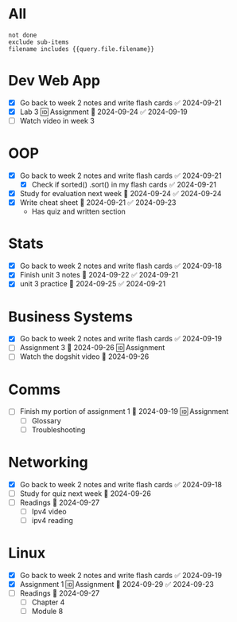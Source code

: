 # All
```tasks
not done
exclude sub-items
filename includes {{query.file.filename}}
```

# Dev Web App
- [x] Go back to week 2 notes and write flash cards ✅ 2024-09-21
- [x] Lab 3 🆔 Assignment 📅 2024-09-24 ✅ 2024-09-19
- [ ] Watch video in week 3
# OOP
- [x] Go back to week 2 notes and write flash cards ✅ 2024-09-21
	- [x] Check if sorted() .sort() in my flash cards ✅ 2024-09-21
- [x] Study for evaluation next week 📅 2024-09-24 ✅ 2024-09-24
- [x] Write cheat sheet 📅 2024-09-21 ✅ 2024-09-23
	- Has quiz and written section
# Stats
- [x] Go back to week 2 notes and write flash cards ✅ 2024-09-18
- [x] Finish unit 3 notes 📅 2024-09-22 ✅ 2024-09-21
- [x] unit 3 practice 📅 2024-09-25 ✅ 2024-09-21
# Business Systems
- [x] Go back to week 2 notes and write flash cards ✅ 2024-09-19
- [ ] Assignment 3 📅 2024-09-26 🆔 Assignment
- [ ] Watch the dogshit video 📅 2024-09-26 
# Comms
- [ ] Finish my portion of assignment 1 📅 2024-09-19 🆔 Assignment
	- [ ] Glossary
	- [ ] Troubleshooting
# Networking
- [x] Go back to week 2 notes and write flash cards ✅ 2024-09-18
- [ ] Study for quiz next week 📅 2024-09-26 
- [ ] Readings 📅 2024-09-27 
	- [ ] Ipv4 video
	- [ ] ipv4 reading
# Linux
- [x] Go back to week 2 notes and write flash cards ✅ 2024-09-19
- [x] Assignment 1 🆔 Assignment 📅 2024-09-29 ✅ 2024-09-23
- [ ] Readings 📅 2024-09-27 
	- [ ] Chapter 4
	- [ ] Module 8 
